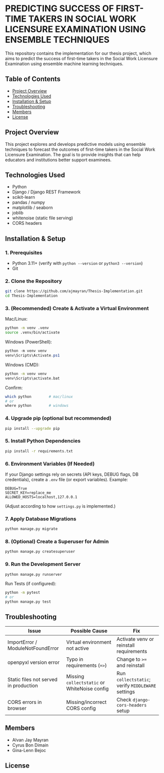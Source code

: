 # PREDICTING SUCCESS OF FIRST-TIME TAKERS IN SOCIAL WORK LICENSURE EXAMINATION USING ENSEMBLE TECHNIQUES

This repository contains the implementation for our thesis project, which aims to predict the success of first-time takers in the Social Work Licensure Examination using ensemble machine learning techniques.

## Table of Contents
- [Project Overview](#project-overview)
- [Technologies Used](#technologies-used)
- [Installation & Setup](#installation--setup)
- [Troubleshooting](#troubleshooting)
- [Members](#members)
- [License](#license)

## Project Overview
This project explores and develops predictive models using ensemble techniques to forecast the outcomes of first-time takers in the Social Work Licensure Examination. The goal is to provide insights that can help educators and institutions better support examinees.

## Technologies Used
- Python
- Django / Django REST Framework
- scikit-learn
- pandas / numpy
- matplotlib / seaborn
- joblib
- whitenoise (static file serving)
- CORS headers


## Installation & Setup

### 1. Prerequisites
- Python 3.11+ (verify with `python --version` or `python3 --version`)
- Git


### 2. Clone the Repository
```bash
git clone https://github.com/ajmayran/Thesis-Implementation.git
cd Thesis-Implementation
```

### 3. (Recommended) Create & Activate a Virtual Environment
Mac/Linux:
```bash
python -m venv .venv
source .venv/bin/activate
```

Windows (PowerShell):
```powershell
python -m venv venv
venv\Scripts\Activate.ps1
```

Windows (CMD):
```cmd
python -m venv venv
venv\Scripts\activate.bat
```

Confirm:
```bash
which python        # mac/linux
# or
where python        # windows
```

### 4. Upgrade pip (optional but recommended)
```bash
pip install --upgrade pip
```

### 5. Install Python Dependencies
```bash
pip install -r requirements.txt
```

### 6. Environment Variables (If Needed)
If your Django settings rely on secrets (API keys, DEBUG flags, DB credentials), create a `.env` file (or export variables). Example:
```
DEBUG=True
SECRET_KEY=replace_me
ALLOWED_HOSTS=localhost,127.0.0.1
```
(Adjust according to how `settings.py` is implemented.)

### 7. Apply Database Migrations
```bash
python manage.py migrate
```

### 8. (Optional) Create a Superuser for Admin
```bash
python manage.py createsuperuser
```

### 9. Run the Development Server
```bash
python manage.py runserver
```


Run Tests (if configured):
```bash
python -m pytest
# or
python manage.py test
```


## Troubleshooting

| Issue | Possible Cause | Fix |
|-------|----------------|-----|
| ImportError / ModuleNotFoundError | Virtual environment not active | Activate venv or reinstall requirements |
| openpyxl version error | Typo in requirements (`=>`) | Change to `>=` and reinstall |
| Static files not served in production | Missing `collectstatic` or WhiteNoise config | Run `collectstatic`; verify `MIDDLEWARE` settings |
| CORS errors in browser | Missing/incorrect CORS config | Check `django-cors-headers` setup |

## Members
- Alvan Jay Mayran
- Cyrus Bon Dimain
- Gina-Lenn Bejoc

## License
